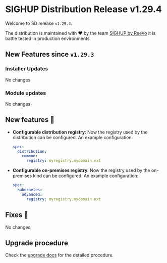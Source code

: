 # SIGHUP Distribution Release v1.29.4

Welcome to SD release `v1.29.4`.

The distribution is maintained with ❤️ by the team [SIGHUP by ReeVo](https://sighup.io/) it is battle tested in production environments.

## New Features since `v1.29.3`

### Installer Updates

No changes

### Module updates

No changes

## New features 🌟

- **Configurable distribution registry**: Now the registry used by the distribution can be configured. An example configuration:

  ```yaml
  spec:
    distribution:
      common:
        registry: myregistry.mydomain.ext
  ```

- **Configurable on-premises registry**: Now the registry used by the on-premises kind can be configured. An example configuration:

  ```yaml
  spec:
    kubernetes:
      advanced:
        registry: myregistry.mydomain.ext
  ```

## Fixes 🐞

No changes

## Upgrade procedure

Check the [upgrade docs](https://docs.kubernetesfury.com/docs/installation/upgrades) for the detailed procedure.